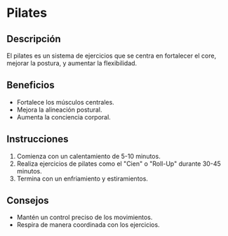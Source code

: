 # Pilates

## Descripción
El pilates es un sistema de ejercicios que se centra en fortalecer el core, mejorar la postura, y aumentar la flexibilidad.


## Beneficios
- Fortalece los músculos centrales.
- Mejora la alineación postural.
- Aumenta la conciencia corporal.

## Instrucciones
1. Comienza con un calentamiento de 5-10 minutos.
2. Realiza ejercicios de pilates como el "Cien" o "Roll-Up" durante 30-45 minutos.
3. Termina con un enfriamiento y estiramientos.

## Consejos
- Mantén un control preciso de los movimientos.
- Respira de manera coordinada con los ejercicios.